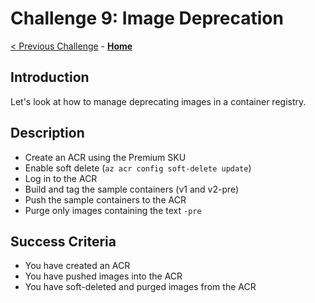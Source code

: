 # Challenge 9: Image Deprecation

[< Previous Challenge](./08-workload-troubleshooting.md) - **[Home](../README.md)** 

## Introduction
Let's look at how to manage deprecating images in a container registry.

## Description
- Create an ACR using the Premium SKU
- Enable soft delete (`az acr config soft-delete update`)
- Log in to the ACR
- Build and tag the sample containers (v1 and v2-pre)
- Push the sample containers to the ACR
- Purge only images containing the text `-pre`

## Success Criteria
- You have created an ACR
- You have pushed images into the ACR
- You have soft-deleted and purged images from the ACR
